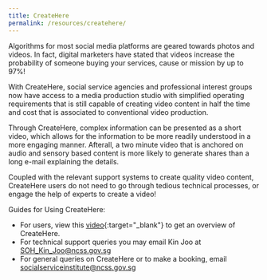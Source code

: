 ```yaml
---
title: CreateHere
permalink: /resources/createhere/
---
```

Algorithms for most social media platforms are geared towards photos and videos. In fact, digital marketers have stated that videos increase the probability of someone buying your services, cause or mission by up to 97%!

With CreateHere, social service agencies and professional interest groups now have access to a media production studio with simplified operating requirements that is still capable of creating video content in half the time and cost that is associated to conventional video production.

Through CreateHere, complex information can be presented as a short video, which allows for the information to be more readily understood in a more engaging manner. Afterall, a two minute video that is anchored on audio and sensory based content is more likely to generate shares than a long e-mail explaining the details.

Coupled with the relevant support systems to create quality video content, CreateHere users do not need to go through tedious technical processes, or engage the help of experts to create a video!

Guides for Using CreateHere:
- For users, view this [video](https://www.youtube.com/watch?v=outxnHraQdI&feature=youtu.be){:target="_blank"} to get an overview of CreateHere.
- For technical support queries you may email Kin Joo at [SOH_Kin_Joo@ncss.gov.sg](mailto:SOH_Kin_Joo@ncss.gov.sg)
- For general queries on CreateHere or to make a booking, email [socialserviceinstitute@ncss.gov.sg](mailto:socialserviceinstitute@ncss.gov.sg)
